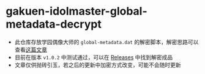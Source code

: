 # gakuen-idolmaster-global-metadata-decrypt

- 此仓库存放学园偶像大师的 `global-metadata.dat` 的解密脚本，解密思路可以查看[这篇文章](https://www.chinosk6.cn/index.php/archives/164/)
- 目前在版本 `v1.0.2` 中测试通过，可以在 [Releases](../../releases) 中找到解密成品
- 文章仅供抛砖引玉，若之后的更新中加密方式改变，可能不会随时更新